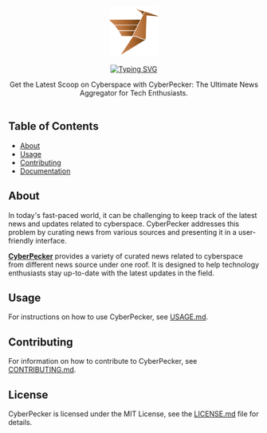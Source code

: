 <div align="center" >
  <a href="https://cyberpecker.vercel.app">
    <img src="https://github.com/hitesh22rana/CyberPecker/blob/main/public/logo.png?raw=true" alt="CyberPecker logo" title="CyberPecker logo" width="100">
    
  ![Typing SVG](https://readme-typing-svg.demolab.com?font=Poppins&size=15&duration=5010&pause=1000&color=C88E61&center=true&vCenter=true&lines=CyberPecker;Get+the+latest+scoop+on+cyberspace)

  </a>
Get the Latest Scoop on Cyberspace with CyberPecker: The Ultimate News Aggregator for Tech Enthusiasts.
</div>
</br>

## Table of Contents

-   [About](#about)
-   [Usage](#usage)
-   [Contributing](#contributing)
-   [Documentation](#documentation)

## About

In today's fast-paced world, it can be challenging to keep track of the latest news and updates related to cyberspace. CyberPecker addresses this problem by curating news from various sources and presenting it in a user-friendly interface.

**[CyberPecker](https://cyberpecker.vercel.app)** provides a variety of curated news related to cyberspace from different news source under one roof. It is designed to help technology enthusiasts stay up-to-date with the latest updates in the field.

## Usage

For instructions on how to use CyberPecker, see [USAGE.md](./USAGE.md).

## Contributing

For information on how to contribute to CyberPecker, see [CONTRIBUTING.md](./CONTRIBUTING.md).

## License

CyberPecker is licensed under the MIT License, see the [LICENSE.md](./LICENSE.md) file for details.
